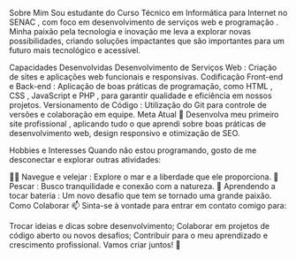 Sobre Mim
Sou estudante do Curso Técnico em Informática para Internet no SENAC , com foco em desenvolvimento de serviços web e programação . Minha paixão pela tecnologia e inovação me leva a explorar novas possibilidades, criando soluções impactantes que são importantes para um futuro mais tecnológico e acessível.

Capacidades Desenvolvidas
Desenvolvimento de Serviços Web : Criação de sites e aplicações web funcionais e responsivas.
Codificação Front-end e Back-end : Aplicação de boas práticas de programação, como HTML , CSS , JavaScript e PHP , para garantir qualidade e eficiência em nossos projetos.
Versionamento de Código : Utilização do Git para controle de versões e colaboração em equipe.
Meta Atual
🎯 Desenvolva meu primeiro site profissional , aplicando tudo o que aprendi sobre boas práticas de desenvolvimento web, design responsivo e otimização de SEO.

Hobbies e Interesses
Quando não estou programando, gosto de me desconectar e explorar outras atividades:

🏄‍♂️ Navegue e velejar : Explore o mar e a liberdade que ele proporciona.
🎣 Pescar : Busco tranquilidade e conexão com a natureza.
🥁 Aprendendo a tocar bateria : Um novo desafio que tem se tornado uma grande paixão.
Como Colaborar
📫 Sinta-se à vontade para entrar em contato comigo para:

Trocar ideias e dicas sobre desenvolvimento;
Colaborar em projetos de código aberto ou novos desafios;
Contribuir para o meu aprendizado e crescimento profissional.
Vamos criar juntos! 🚀



